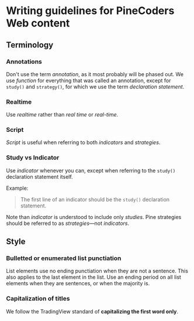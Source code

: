 # Writing guidelines for PineCoders Web content

## Terminology

### Annotations
Don't use the term *annotation*, as it most probably will be phased out. We use *function* for everything that was called an annotation, except for `study()` and `strategy()`, for which we use the term *declaration statement*.

### Realtime
Use *realtime* rather than *real time* or *real-time*.

### Script
*Script* is useful when referring to both *indicators* and *strategies*.

### Study vs Indicator
Use *indicator* whenever you can, except when referring to the `study()` declaration statement itself.

Example:
> The first line of an indicator should be the `study()` declaration statement.

Note than *indicator* is understood to include only *studies*. Pine strategies should be referred to as *strategies*—not *indicators*.

## Style

### Bulletted or enumerated list punctiation
List elements use no ending punctiation when they are not a sentence. This also applies to the last element in the list.
Use an ending period on all list elements when they are sentences, or when the majority is.

### Capitalization of titles
We follow the TradingView standard of **capitalizing the first word only**.
